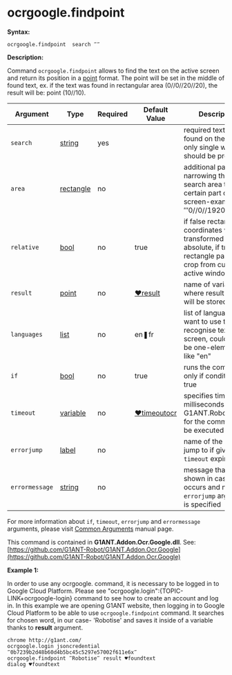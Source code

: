 # ocrgoogle.findpoint

**Syntax:**

```G1ANT
ocrgoogle.findpoint  search ‴‴
```

**Description:**

Command `ocrgoogle.findpoint` allows to find the text on the active screen and return its position in a [point](https://github.com/G1ANT-Robot/G1ANT.Manual/blob/master/G1ANT-Language/Structures/point.md)  format. The point will be set in the middle of found text, ex. if the text was found in rectangular area (0//0//20//20), the result will be: point (10//10).

| Argument | Type | Required | Default Value | Description |
| -------- | ---- | -------- | ------------- | ----------- |
|`search`| [string](https://github.com/G1ANT-Robot/G1ANT.Manual/blob/master/G1ANT-Language/Structures/string.md) | yes |  | required text to be found on the screen; only single words should be provided |
|`area`| [rectangle](https://github.com/G1ANT-Robot/G1ANT.Manual/blob/master/G1ANT-Language/Structures/rectangle.md) | no |  | additional parameter narrowing the search area to only certain part of the screen-example: ‴0//0//1920//1080‴  |
|`relative`| [bool](https://github.com/G1ANT-Robot/G1ANT.Manual/blob/master/G1ANT-Language/Structures/bool.md) | no| true | if false rectangle coordinates will be transformed to absolute, if true a rectangle passed will crop from current active window |
|`result`| [point](https://github.com/G1ANT-Robot/G1ANT.Manual/blob/master/G1ANT-Language/Structures/point.md) | no | [♥result](https://github.com/G1ANT-Robot/G1ANT.Manual/blob/master/G1ANT-Language/Common-Arguments.md)  | name of variable where result point will be stored |
|`languages`| [list](https://github.com/G1ANT-Robot/G1ANT.Manual/blob/master/G1ANT-Language/Structures/list.md) | no | en❚fr | list of languages you want to use to recognise text on the screen, could also be one-element list, like "en" |
|`if`| [bool](https://github.com/G1ANT-Robot/G1ANT.Manual/blob/master/G1ANT-Language/Structures/bool.md) | no | true | runs the command only if condition is true |
|`timeout`| [variable](https://github.com/G1ANT-Robot/G1ANT.Manual/blob/master/G1ANT-Language/Special-Characters/variable.md) | no | [♥timeoutocr](https://github.com/G1ANT-Robot/G1ANT.Manual/blob/master/G1ANT-Language/Variables/Special-Variables.md) | specifies time in milliseconds for G1ANT.Robot to wait for the command to be executed |
|`errorjump` | [label](https://github.com/G1ANT-Robot/G1ANT.Manual/blob/master/G1ANT-Language/Structures/label.md) | no | | name of the label to jump to if given `timeout` expires |
|`errormessage`| [string](https://github.com/G1ANT-Robot/G1ANT.Manual/blob/master/G1ANT-Language/Structures/string.md) | no |  | message that will be shown in case error occurs and no `errorjump` argument is specified |

For more information about `if`, `timeout`, `errorjump` and `errormessage` arguments, please visit [Common Arguments](https://github.com/G1ANT-Robot/G1ANT.Manual/blob/master/G1ANT-Language/Common-Arguments.md)  manual page.

This command is contained in **G1ANT.Addon.Ocr.Google.dll**.
See: [https://github.com/G1ANT-Robot/G1ANT.Addon.Ocr.Google](https://github.com/G1ANT-Robot/G1ANT.Addon.Ocr.Google)

**Example 1:**

In order to use any ocrgoogle. command, it is necessary to be logged in to Google Cloud Platform. Please see "ocrgoogle.login":{TOPIC-LINK+ocrgoogle-login} command to see how to create an account and log in.
In this example we are opening G1ANT website, then logging in to Google Cloud Platform to be able to use `ocrgoogle.findpoint` command. It searches for chosen word, in our case- 'Robotise' and saves it inside of a variable thanks to **result** argument.

```G1ANT
chrome http://g1ant.com/
ocrgoogle.login jsoncredential ‴0b7239b2d48b60d4b5bc45c5297e57002f611e6x‴
ocrgoogle.findpoint ‴Robotise‴ result ♥foundtext
dialog ♥foundtext
```

